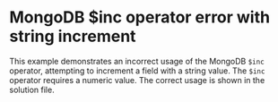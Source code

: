 # MongoDB $inc operator error with string increment
This example demonstrates an incorrect usage of the MongoDB `$inc` operator, attempting to increment a field with a string value. The `$inc` operator requires a numeric value.  The correct usage is shown in the solution file.